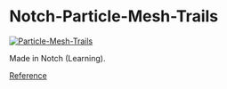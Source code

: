 # Notch-Particle-Mesh-Trails

[![Particle-Mesh-Trails](https://github.com/user-attachments/assets/c5de2d27-931f-4c98-8f26-8827e3c47395)](https://www.youtube.com/watch?v=hdlVo-lM_Fo)

Made in Notch (Learning).

[Reference](https://www.youtube.com/watch?v=5g3roN0s8yo)
